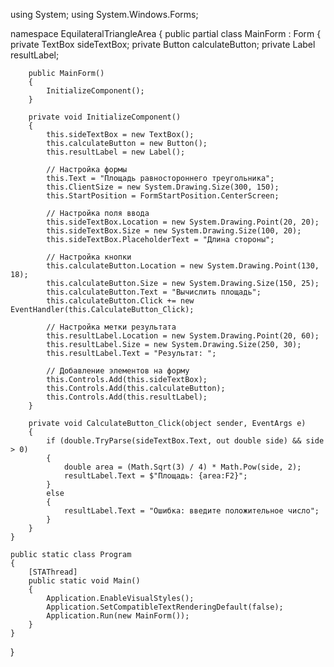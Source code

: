using System;
using System.Windows.Forms;

namespace EquilateralTriangleArea
{
    public partial class MainForm : Form
    {
        private TextBox sideTextBox;
        private Button calculateButton;
        private Label resultLabel;

        public MainForm()
        {
            InitializeComponent();
        }

        private void InitializeComponent()
        {
            this.sideTextBox = new TextBox();
            this.calculateButton = new Button();
            this.resultLabel = new Label();
            
            // Настройка формы
            this.Text = "Площадь равностороннего треугольника";
            this.ClientSize = new System.Drawing.Size(300, 150);
            this.StartPosition = FormStartPosition.CenterScreen;
            
            // Настройка поля ввода
            this.sideTextBox.Location = new System.Drawing.Point(20, 20);
            this.sideTextBox.Size = new System.Drawing.Size(100, 20);
            this.sideTextBox.PlaceholderText = "Длина стороны";
            
            // Настройка кнопки
            this.calculateButton.Location = new System.Drawing.Point(130, 18);
            this.calculateButton.Size = new System.Drawing.Size(150, 25);
            this.calculateButton.Text = "Вычислить площадь";
            this.calculateButton.Click += new EventHandler(this.CalculateButton_Click);
            
            // Настройка метки результата
            this.resultLabel.Location = new System.Drawing.Point(20, 60);
            this.resultLabel.Size = new System.Drawing.Size(250, 30);
            this.resultLabel.Text = "Результат: ";
            
            // Добавление элементов на форму
            this.Controls.Add(this.sideTextBox);
            this.Controls.Add(this.calculateButton);
            this.Controls.Add(this.resultLabel);
        }

        private void CalculateButton_Click(object sender, EventArgs e)
        {
            if (double.TryParse(sideTextBox.Text, out double side) && side > 0)
            {
                double area = (Math.Sqrt(3) / 4) * Math.Pow(side, 2);
                resultLabel.Text = $"Площадь: {area:F2}";
            }
            else
            {
                resultLabel.Text = "Ошибка: введите положительное число";
            }
        }
    }

    public static class Program
    {
        [STAThread]
        public static void Main()
        {
            Application.EnableVisualStyles();
            Application.SetCompatibleTextRenderingDefault(false);
            Application.Run(new MainForm());
        }
    }
}
